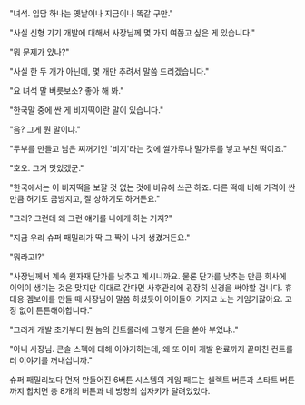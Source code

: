"녀석. 입담 하나는 옛날이나 지금이나 똑같 구만."

"사실 신형 기기 개발에 대해서 사장님께 몇 가지 여쭙고 싶은 게 있습니다."

"뭐 문제가 있나?"

"사실 한 두 개가 아닌데, 몇 개만 추려서 말씀 드리겠습니다."

"요 녀석 말 버릇보소? 좋아 해 봐."

"한국말 중에 싼 게 비지떡이란 말이 있습니다."

"음? 그게 뭔 말이냐."

"두부를 만들고 남은 찌꺼기인 '비지'라는 것에 쌀가루나 밀가루를 넣고 부친 떡이죠."

"호오. 그거 맛있겠군."

"한국에서는 이 비지떡을 보잘 것 없는 것에 비유해 쓰곤 하죠. 다른 떡에 비해 가격이 싼 만큼 허기도 금방지고, 잘 상하기도 하거든요."

"그래? 그런데 왜 그런 얘기를 나에게 하는 거지?"

"지금 우리 슈퍼 패밀리가 딱 그 짝이 나게 생겼거든요."

"뭐라고!?"

"사장님께서 계속 원자재 단가를 낮추고 계시니까요. 물론 단가를 낮추는 만큼 회사에 이익이 생기는 것은 맞지만 이대로 간다면 사후관리에 굉장히 신경을 써야할 겁니다. 휴대용 겜보이를 만들 때 사장님이 말씀 하셨듯이 아이들이 가지고 노는 게임기잖아요. 고장 없이 튼튼해야합니다."

"그러게 개발 초기부터 뭔 놈의 컨트롤러에 그렇게 돈을 쏟아 부었냐.."

"아니 사장님. 콘솔 스펙에 대해 이야기하는데, 왜 또 이미 개발 완료까지 끝마친 컨트롤러 이야기를 꺼내십니까."

슈퍼 패밀리보다 먼저 만들어진 6버튼 시스템의 게임 패드는 셀렉트 버튼과 스타트 버튼까지 합치면 총 8개의 버튼과 네 방향의 십자키가 달려있었다.